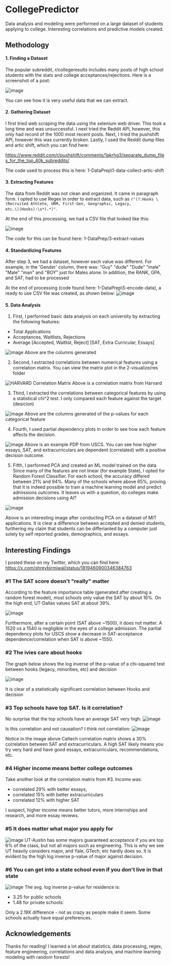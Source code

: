 
# CollegePredictor

Data analysis and modeling were performed on a large dataset of students applying to college. Interesting correlations and predictive models created.



## Methodology

#### 1. Finding a Dataset

The popular subreddit, r/collegeresults includes many posts of high school students with the stats and college acceptances/rejections. Here is a screenshot of a post:

![image](https://github.com/user-attachments/assets/a88de724-cb49-41bc-a1b6-ea6d232d4aad)

You can see how it is very useful data that we can extract.


#### 2. Gathering Dataset
I first tried web scraping the data using the selenium web driver. This took a long time and was unsuccessful. I next tried the Reddit API, however, this only had record of the 1000 most recent posts. Next, I tried the pushshift API, however this was currently broken. Lastly, I used the Reddit dump files and artic shift, which you can find here:

https://www.reddit.com/r/pushshift/comments/1akrhg3/separate_dump_files_for_the_top_40k_subreddits/

The code used to process this is here: 1-DataPrep\1-data-collect-artic-shift

#### 3. Extracting Features

The data from Reddit was not clean and organized. It came in paragraph form.
I opted to use Regex in order to extract data, such as ````r"(?:Hooks \(Recruited Athlete, URM, First-Gen, Geographic, Legacy, etc.\)|Hooks):\s*(.*)"````.

At the end of this processing, we had a CSV file that looked like this:

![image](https://github.com/user-attachments/assets/96154dfa-667b-48d0-bda5-86654d360d74)

The code for this can be found here: 1-DataPrep/3-extract-values


#### 4. Standardizing Features

After step 3, we had a dataset, however each value was different. For example, in the 'Gender' column, there was: "Guy" "dude" "Dude" "male" "Male" "man" and "BOY" just for Males alone. In addition, the RANK, GPA, and SAT, had to be processed

At the end of processing (code found here: 1-DataPrep\5-encode-data), a ready to use CSV file was created, as shown below:
![image](https://github.com/user-attachments/assets/5e95cc06-310b-4d11-b5fa-98c6a0d73442)


#### 5. Data Analysis

1. First, I performed basic data analysis on each university by extracting the following features:
* Total Applications
* Acceptances, Waitlists, Rejections
* Average [Accepted, Waitlist, Reject] [SAT, Extra Curricular, Essays]

![image](https://github.com/user-attachments/assets/6b590142-456a-49ff-b2cc-15f69d373c8f)
Above are the columns generated

2. Second, I extracted correlations between numerical features using a correlation matrix. You can view the matrix plot in the 2-visualize/res folder

![HARVARD Correlation Matrix](https://github.com/user-attachments/assets/b9f43844-1af8-4061-8923-32de7b1dc4ca)
Above is a correlation matrix from Harvard

3. Third, I extracted the correlations between categorical features by using a statistical chi^2 test. I only compared each feature against the target (desicion)

![image](https://github.com/user-attachments/assets/a48ff98c-1844-4684-8dad-fe14fd7e8495)
Above are the columns generated of the p-values for each categorical feature

4. Fourth, I used partial dependency plots in order to see how each feature affects the decision. 

![image](https://github.com/user-attachments/assets/05bc95da-ab99-4ff4-bac8-644d7ef79390)
Above is an example PDP from USCS. You can see how higher essays, SAT, and extracurriculars are dependent (correlated) with a positive decision outcome.


5. Fifth, I performed PCA and created an ML model trained on the data
Since many of the features are not linear (for example State), I opted for Random Forest Classifier. For each school, the accuracy differed between 21% and 94%. Many of the schools where above 65%, proving that it is indeed possible to train a machine learning model and predict admissions outcomes. It leaves us with a question, do colleges make admission decisions using AI?

![image](https://github.com/user-attachments/assets/8f182d6c-613a-46c0-8e1e-8464033d1d48)

Above is an interesting image after conducting PCA on a dataset of MIT applications. It is clear a difference between accepted and denied students, furthering my claim that students can be differianted by a computer just solely by self reported grades, demographics, and essays.


## Interesting Findings

I posted these on my Twitter, which you can find here: https://x.com/shreybirmiwal/status/1819460900346384763

### #1 The SAT score doesn't "really" matter
According to the feature importance table (generated after creating a random forest model), most schools only value the SAT by about 16%. On the high end, UT-Dallas values SAT at about 39%.

![image](https://github.com/user-attachments/assets/9cac1898-6262-4875-afb5-112bd2b7d7cd)

Furthermore, after a certain point (SAT above ~1500), it does not matter. A 1520 vs a 1540 is negligible in the eyes of a college admission. The partial dependency plots for USCS show a decrease in SAT-acceptance dependence/correlation when SAT is above ~1550.

### #2 The ivies care about hooks

The graph below shows the log inverse of the p-value of a chi-squared test between hooks (legacy, minorities, etc) and decision

![image](https://github.com/user-attachments/assets/ec24a0ed-0cf8-4704-b038-5390d06cdd69)

It is clear of a statistically significant correlation between Hooks and decision

### #3 Top schools have top SAT. Is it correlation?
No surprise that the top schools have an average SAT very high:
![image](https://github.com/user-attachments/assets/3bafba1b-4018-44ac-9d99-0b4a4babc318)

Is this correlation and not causation? I think not correlation:
![image](https://github.com/user-attachments/assets/3007dbe2-04a8-4bfe-a06a-8ab7483f364d)

Notice in the image above Caltech correlation matrix shows a 30% correlation between SAT and extracurriculars. A high SAT likely means you try very hard and have good essays, extracurriculars, recommendations, etc.

### #4 Higher income means better college outcomes

Take another look at the correlation matrix from #3. 
Income was:
* correlated 29% with better essays,
* correlated 15% with better extracurriculars
* correlated 12% with higher SAT

I suspect, higher income means better tutors, more internships and research, and more essay reviews.

### #5 It does matter what major you apply for
![image](https://github.com/user-attachments/assets/fb3862c1-8dce-4b23-be65-044dcf252033)
UT-Austin has some majors guaranteed acceptance if you are top 6% of the class, but not all majors such as engineering. This is why we see UT heavily considers major, and Yale, GTech, etc hardly does so. It is evident by the high log inverse p-value of major against decision.

### #6 You can get into a state school even if you don't live in that state
![image](https://github.com/user-attachments/assets/c53bc958-841d-4c90-9c69-ffdae58ebe8c)
The avg. log inverse p-value for residence is:
* 3.25 for public schools 
* 1.48 for private schools:

Only a 2.19X difference - not as crazy as people make it seem. Some schools actually have equal preferences.





## Acknowledgements

Thanks for reading! I learned a lot about statistics, data processing, regex, feature engineering, correlations and data analysis, and machine learning modeling with random forests!
